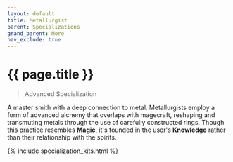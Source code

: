 ```yaml
---
layout: default
title: Metallurgist
parent: Specializations
grand_parent: More
nav_exclude: true
---
```


# {{ page.title }}

> Advanced Specialization

A master smith with a deep connection to metal. Metallurgists employ a form of advanced alchemy that overlaps with magecraft, reshaping and transmuting metals through the use of carefully constructed rings. Though this practice resembles **<span style="color: {{ site.mage_color }}">Magic</span>**, it's founded in the user's **<span style="color: {{ site.alchemist_color }}">Knowledge</span>** rather than their relationship with the spirits.

{% include specialization_kits.html %}